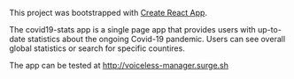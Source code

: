 This project was bootstrapped with [Create React App](https://github.com/facebook/create-react-app).

The covid19-stats app is a single page app that provides users with up-to-date statistics about the ongoing Covid-19 pandemic.
Users can see overall global statistics or search for specific countires.


The app can be tested at http://voiceless-manager.surge.sh